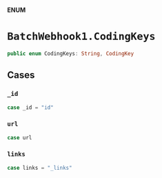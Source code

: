 **ENUM**

# `BatchWebhook1.CodingKeys`

```swift
public enum CodingKeys: String, CodingKey
```

## Cases
### `_id`

```swift
case _id = "id"
```

### `url`

```swift
case url
```

### `links`

```swift
case links = "_links"
```
